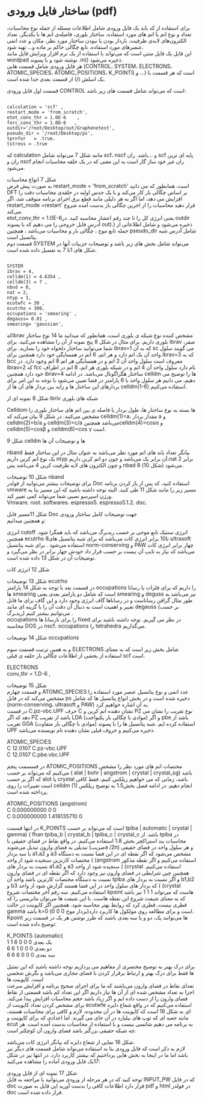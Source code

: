 # ساختار فایل ورودی \(pdf\)

برای استفاده از کد باید یک فایل ورودی شامل اطلاعات مسئله از جمله  نوع محاسبات، تعداد و نوع اتم یا اتم های مورد استفاده، ساختار بلوری، فاصله‌ی اتم ها با یکدیگر، تعداد الکترون‌های لایه‌ی ظرفیت، باردار بودن یا نبودن ساختار مورد نظر، مکان و عدد اتمی عنصرهای مورد استفاده، تابع چگالی حاکم بر ماده و... تهیه شود.  
این فایل یک فایل متنی است که می‌تواند با استفاده از یک نرم افزار ویرایش فایل مانند wordpad  نوشته شود و با پسوند .in\)\) ذخیره می‌شود.  
هر فایل ورودی شامل قسمت هایی \(CONTROL، SYSTEM، ELECTRONS، ATOMIC\_SPECIES، ATOMIC\_POSITIONS، K\_POINTS و …\) است که هر قسمت با یک اسلش \(/\) از قسمت بعدی جدا شده است.

قسمت اول فایل ورودی  CONTROL است که می‌تواند شامل قسمت های زیر باشد:

```

calculation = 'scf' ,
restart_mode = 'from_scratch',
etot_conv_thr = 1.0E-6    , 
forc_conv_thr = 1.0D-6   ,
outdir='/root/Desktop/out/Graphenetest',
pseudo_dir = '/root/Desktop/ps', 
tprnfor   = .true.
tstress = .true
```

که calculation  مانند شکل 7 می‌تواند شامل scf، nscf  و ...باشد. ران scf پایه ای ترین ران و nscf ران غیر خود ساز گار است به این معنی که در یک حلقه محاسبات انجام می‌شود.

شکل 7 انواع محاسبات   
به صورت پیش فرض  restart\_mode = 'from\_scratch' است، همانطور که می دانید DFT بر اساس چگالی بار کار می‌کند و  با یک حدس اولیه در حلقه‌ی محاسبات دقت را افزایش می دهد، اما اگر به هر دلیلی مانند قطع برق اجرای برنامه متوقف شد، اگر restart\_mode =restart' قرار دهید محاسبات را از اخرین چگالی بار بدست آمده شروع می‌کند.  
      etot\_conv\_thr = 1.0E-6یعنی انرژی کل را تا چند رقم اعشار محاسبه کنید. در  outdir آدرس فایل خروجی را می دهیم که با پسوند out\).\) ذخیره می‌شود و شامل اطلاعاتی از جمله تابع موج ، چگالی بار و محاسبات می‌باشد ، همچنین   pseudo\_dir شامل آدرس شبه پتانسیل است.  
   قسمت دوم  SYSTEM  می‌تواند شامل بخش های زیر باشد و توضیحات جزییات آنها در شکل های 1تا 7 به تفصیل داده شده است.

```

SYSTEM
ibrav = 4,
celldm(1) = 4.6354 ,
celldm(3) = 7 ,
nbnd = 8,
nat = 2,
ntyp = 1,
ecutwfc = 30 ,
ecutrho = 300,
occupations = 'smearing' ,
degauss= 0.01 ,
smearing= 'gaussian',
```

کهibrav  مشخص کننده نوع شبکه ی بلوری است، همانطور که میدانید ما 14 نوع ساختار بلوری داریم. برای مثال در شکل 8 پنج نمونه از آن را مشاهده می‌کنید. برای ibrav  صفر، شما می‌توانید ساختار دلخواه خود را بسازید. برای ibrav=1  که به آن sc می گویند سلول واحد آن یک اتم دارد و هر اتم، 6 اتم در همسایگی خود دارد همچنین برای ibrav=3  که به bcc  معروف است سلول واحد آن 2 اتم و در همسایگی هر اتم 8 اتم وجود دارد. در ibrav=2 که fcc  نام دارد سلول واحد آن 4 اتم و در شبکه بلوری هر اتم، 8 اتم در اطراف خود دارد همچنین ibrav=4 ساختار هگزاگونال می‌باشد. در ادامه celldm ها را توضیح می دهیم، می دانیم هر سلول واحد با 6 پارامتر در فضا تعیین می‌شود با توجه به این  امر برای بردارهای این ساختار ها و زایه بین بردار های آن ها  از celldm\(1-6\) استفاده می‌کنیم.

شکل 8 نمونه ای از ibriv شبکه های بلوری

Celldom  ها بسته به نوع ساختار ها، طول بردار یا فاصله ی بین اتم های ساختار بلوری را مشخص می‌کنند. در شکل 9  بیان می‌کند که celldm\(1\)=a، مقدار بردار a و celldm\(2\)=b/a و celldm\(3\)=c/a می‌باشد همچنینcelldm\(4\)=cosα  و celldm\(5\)=cosβ و celldm\(6\)=cos γ است.

شکل 9 celldm ها و توضیحات آن ها

nband بیانگر تعداد باند های اتم مورد نظر می‌باشد به عنوان مثال در این ساختار فقط یک نوع اتم کربن داریم ntyp  آن برابر یک می‌باشد و چون دو اتم کربن داریم،nat  برابر 2 و چون الکترون های لایه ظرفیت کربن 4 می‌باشد پس   nbad 8 می‌شود \(شکل 10\).

شکل 10 توضیحات nband  
برای توضیحات بیشتر می‌توانید از فولدر Doc  استفاده کنید، که پس از باز کردن برنامه  vmware  مسیر زیر را مانند شکل 11 طی کنید. البته توجه داشته باشید که این مسیر بنا یه ورژن اسپرسو نصبی شما می‌تواند کمی تغییر کند.  
Vmware.  root.  softwares.  espresso5.  espresso5.1.2.  doc.

شکل 11مسیر فایل Doc جهت توضیحات کامل ساختار ورودی  
و همچنین میدانیم:

انرژی cutoff  انرژی سنتیک تابع موجی بر حسب ریدبرگ می‌باشد که باید همگرا شود. همچنین ecutrho 8تا10 برابر انرژی کات می‌باشد که برای شبه پتانسیل های ultrasoft استفاده می‌شود . برای شبه پتانسیل norm-conserving و PAW چهار برابر انرژی کات می‌باشد که نیاز به تایپ آن نیست بر حسب  قرار داد خودش چهار برابر در نظر می‌گیرد و توضیحات آن در شکل 13 داده شده است.

شکل 12 انرژی کات

شکل 13 توضیحات ecutrho  
در قسمت بعد  با توجه به شکل 14 پارامتر occupations را داریم که برای فلزات یا رسانا ها smearing است که شامل دو پارامتر بعدی یعنی smearing و  deguss  نیز می‌باشد به طور مثال گرافن رساناست و در رساناها گاف انرژی وجود دارد و این گاف برای ما قابل تغییر و اهمیت است به دنبال آن دقت آن را با گزینه ای مانند degauss \(بر حسب ریدبرگ\) می‌توانیم بیشتر کنیم .  
occupations را برای نارسانا ها fixed در نظر می گیریم. توجه داشته باشید برای محاسبه  DOS در nscf،  occupations را tetrahedra می‌گذاریم.

شکل 14 توضیحات occupations

و به همین ترتیب قسمت سوم ELECTRONS شامل بخش زیر است که به معنای استفاده از بخشی از اطلاعات چگالی بار حلقه ی قبلی  scf است.

ELECTRONS  
                  conv\_thr = 1.D-6 ,

شکل 15 توضیحات  
و قسمت چهارم ATOMIC\_SPECIES عدد اتمی و نوع پتانسیل عنصر مورد استفاده را مشخص می‌کند که در فایل ps  دخیره شده است و در بخش انواع پتانسیل ها که شامل \(norm-conserving، ultrasoft و PAW\) به آن اشاره خواهیم کرد.   
در قسنت C.pz-vbc.UPF حرف C نشان دهنده اتم کربن و PZ نوع تقریب را نشان می دهد که اگر PZ  باشد از تقریب LDA \(موادی با چگالی بار یکنواخت\) و اگر pbe باشد از تقریب GGA \(موادی با چگالی بار متفاوت\) استفاده کرده ایم. شبه پتانسیل ها  را با پسوند UPF ذخیره می‌کنیم و حروف قبلی نشان دهنده نام نویسنده می‌باشد.

ATOMIC\_SPECIES  
C    12.0107    C.pz-vbc.UPF  
C    12.0107    C.pbe.vbc.UPF

در قسسمت پنجم ATOMIC\_POSITIONS مختصات اتم های مورد نظر را مشخص می‌کنیم که می‌تواند بر حسب \( alat \| bohr \| angstrom \| crystal \| crystal\_sg\) باشد که اگر بر حسب alot یا  crystal باشد، زمانی که می خواهیم ریلکس کنیم، فقط کافی است تغییرات را روی celldm \(1\) انجام دهیم. در ادامه فصل  بخش1.5 به توضیح ریلکس پرداخته شده است.

ATOMIC\_POSITIONS \(angstrom\(  
C        0.000000000   0  0  
C        0.000000000   1.418135710  0

در انتها قسمت K\_POINTS است  که می‌تواند بر حسب tpiba \| automatic \| crystal \| gamma\) \( fhan tpiba\_b \| crystal\_b \| tpiba\_c \| crystal\_c باشد. از tpiba در محاسبات بند استراکچر بخش 1.8 استفاده می‌کنیم. در واقع نقاط در فضای حقیقی با تبدیلی به فضای وارون تبدیل می‌شوند  \(ضریبa /2π\) و هر سلول واحد در فضای حقیقی با سه بردار a1،a2  و a3 مشخص می‌شود که اگر نقطه ای در این فضا نسبت به دستگاه مختصات کارتزین سنجیده شود از واحد \( \(angstrom استفاده می‌کنیم و اگر نقطه مذکور نسبت به بردار های a1،a2  و a3 سنجیده شود از واحد \( \(crystal استفاده می‌کنیم. همچنین چین شرایطی در فضای وارون نیز وجود دارد که اگر نقطه ای در فضای وارون نسبت به دستگاه مختصات کارتزین باشد واحد آن tpiba و اگر نسبت به بردار های b1,b2 و b3 که بردار های سلول واحد در این فضا هستند گزارش شود از واحد \( \(crystal استفاده می‌کنیم. سه رقم آخر مختصات شروع kpoint هاست که می‌تواند 1 1 1 نیز باشد که به معنای شیفت شروع این نقطه هاست. با این شیفت ها می‌توان ماتریسی را که قطری نیست، قطری کرد که روابط بهتر محاسبه شود. همچنین اگر کاپوینت در حالت gamma  باشد k=0 \(بردار موج 0 0 0\)است و برای مطالعه روی مولکول ها کاربرد دارد.  
Kpoint ها می‌توانند یک، دو و یا سه بعدی باشند که طرز نوشتن هر یک در قسمت زیر توضیح داده شده است:

K\_POINTS {automatic{  
     1 1 6 0 0 0                                   یک بعدی  
6 6 1 0 0 0  دو بعدی   
6 6 6 0 0 0   سه بعدی

برای درک بهتر به توضیح مختصری از مفاهیم می پردازیم توجه داشته باشید که این تمثیل ها فقط برای درک بهتر و ارتباط برقرار کردن با فضای مجازی می‌باشد و نگرش شخصی است. کاپوینت ها  
تعدای نقاط در فضای وارون می‌باشند که ما برای اجرای صحیح برنامه و افزایش سرعت اجرا به تعداد مشخص شده ای از آن ها نیاز داریم اگر این تعداد کم باشد قسمتی از نقاط فضای وارون را از دست داده ایم و اگر زیاد باشد حجم محاسبات افزایش پیدا می‌کند. برای مشخص کردن تعداد کاپوینت از ecutwfe استفاده می‌کنیم که در واقع شعاع دایره ای به  شکل 16 است که کاپوینت ها در آن محدوده، لازم و کافی برای محاسبات هستند، مانند جعبه ای که توپ های بیلیارد در آن جای می گیرند. اما اعدادی که برای کاپوینت و ecut  به برنامه می دهیم شانسی نیست و با استفاده از محاسبات بدست آمده است. هر چه شبکه حقیقی  بزرگتر باشد فضای وارون آن کوچکتر است.

شکل 16 نمایی از شعاع دایره که بیانگر انرژی کات می‌باشد.  
لازم به ذکر است که فایل ورودی بنا به استفاده می‌تواند شامل  قسمت های دیگر نیز باشد اما ما در اینجا به بخش هایی پرداختیم که بیشتر کاربرد دارد. در انتها نیز در شکل 17یک فایل ورودی آماده را مشاهده می‌کنید:

شکل 17 نمونه ای از فایل ورودی  
توجه کنید که در هر مرحله از ورودی می‌توانید با مراجعه به فایل INPUT\_PW  که در فایل doc  قرار دارد اطلاعات کافی را بدست آورید این فایل به صورت pdf و html در فولدر doc  قرار داده شده است.


